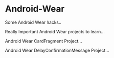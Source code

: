 # Android-Wear
Some Android Wear hacks..

Really Important Android Wear projects to learn...

Android Wear CardFragment Project...

Android Wear DelayConfirmationMessage Project...
